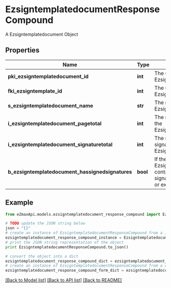 # EzsigntemplatedocumentResponseCompound

A Ezsigntemplatedocument Object

## Properties

Name | Type | Description | Notes
------------ | ------------- | ------------- | -------------
**pki_ezsigntemplatedocument_id** | **int** | The unique ID of the Ezsigntemplatedocument | 
**fki_ezsigntemplate_id** | **int** | The unique ID of the Ezsigntemplate | 
**s_ezsigntemplatedocument_name** | **str** | The name of the Ezsigntemplatedocument. | 
**i_ezsigntemplatedocument_pagetotal** | **int** | The number of pages in the Ezsigntemplatedocument. | 
**i_ezsigntemplatedocument_signaturetotal** | **int** | The number of total signatures in the Ezsigntemplate. | 
**b_ezsigntemplatedocument_hassignedsignatures** | **bool** | If the Ezsigntemplatedocument contains signed signatures (From internal or external sources) | 

## Example

```python
from eZmaxApi.models.ezsigntemplatedocument_response_compound import EzsigntemplatedocumentResponseCompound

# TODO update the JSON string below
json = "{}"
# create an instance of EzsigntemplatedocumentResponseCompound from a JSON string
ezsigntemplatedocument_response_compound_instance = EzsigntemplatedocumentResponseCompound.from_json(json)
# print the JSON string representation of the object
print EzsigntemplatedocumentResponseCompound.to_json()

# convert the object into a dict
ezsigntemplatedocument_response_compound_dict = ezsigntemplatedocument_response_compound_instance.to_dict()
# create an instance of EzsigntemplatedocumentResponseCompound from a dict
ezsigntemplatedocument_response_compound_form_dict = ezsigntemplatedocument_response_compound.from_dict(ezsigntemplatedocument_response_compound_dict)
```
[[Back to Model list]](../README.md#documentation-for-models) [[Back to API list]](../README.md#documentation-for-api-endpoints) [[Back to README]](../README.md)


